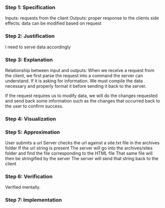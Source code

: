 ### Step 1: Specification
Inputs: requests from the client
Outputs: proper response to the clients
side effects: data can be modified based on request

### Step 2: Justification
I need to serve data accordingly

### Step 3: Explanation
Relationship between input and outputs: 
  When we receive a request from the client, we first parse the request into a command the server can understand. If it is asking for information. We must compile the data necessary and properly format it before sending it back to the server.

If the request requires us to modify data, we will do the changes requested and send back some information such as the changes that occurred back to the user to confirm success.

### Step 4: Visualization
<!-- record visualization by uploading a photo of your whiteboard to this folder -->

### Step 5: Approximation
User submits a url
Server checks the url against a site.txt file in the archives folder
If the url string is present
  The server will go into the archives/sites folder and find the file corresponding to the HTML file
    That same file will then be stringified by the server
      The server will send that string back to the client

### Step 6: Verification
Verified mentally.

### Step 7: Implementation
<!-- record your implementation in the .js file -->